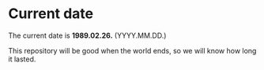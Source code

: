 # Current date

The current date is **1989.02.26.** (YYYY.MM.DD.)

This repository will be good when the world ends, so we will know how long it lasted.